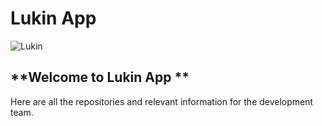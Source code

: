 # Lukin App

![Lukin](https://file.notion.so/f/f/b507f424-bea8-4344-a460-ba123ec60630/7329a8b3-8d12-45c3-be69-eba61eff0a6e/Untitled.png?id=079c204a-3da1-4a95-8bea-7065f1698e89&table=block&spaceId=b507f424-bea8-4344-a460-ba123ec60630&expirationTimestamp=1719619200000&signature=traGGBsU2MJ32V4sr1o00wRjNbtfGCK4oY8ApN_dEH4&downloadName=Untitled.png)

## **Welcome to Lukin App **

Here are all the repositories and relevant information for the development team.
